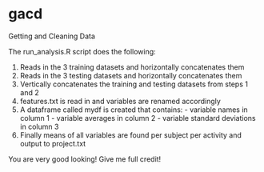 # gacd
Getting and Cleaning Data

The run_analysis.R script does the following:

1.  Reads in the 3 training datasets and horizontally concatenates them
2.  Reads in the 3 testing datasets and horizontally concatenates them
3.  Vertically concatenates the training and testing datasets from steps 1 and 2
4.  features.txt is read in and variables are renamed accordingly
5.  A dataframe called mydf is created that contains:
          - variable names in column 1
          - variable averages in column 2
          - variable standard deviations in column 3
6.  Finally means of all variables are found per subject per activity and output to project.txt

You are very good looking!  Give me full credit!

